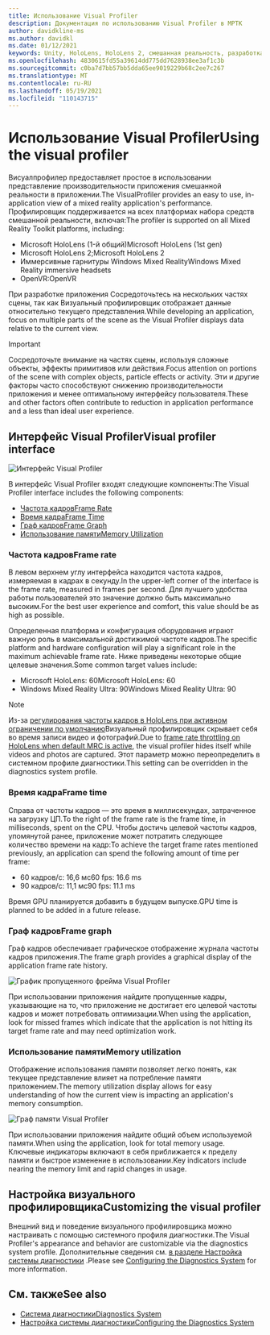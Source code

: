 ```yaml
---
title: Использование Visual Profiler
description: Документация по использованию Visual Profiler в МРТК
author: davidkline-ms
ms.author: davidkl
ms.date: 01/12/2021
keywords: Unity, HoloLens, HoloLens 2, смешанная реальность, разработка, MRTK
ms.openlocfilehash: 4830615fd55a39614dd775dd7628938ee3af1c3b
ms.sourcegitcommit: c0ba7d7bb57bb5dda65ee9019229b68c2ee7c267
ms.translationtype: MT
ms.contentlocale: ru-RU
ms.lasthandoff: 05/19/2021
ms.locfileid: "110143715"
---
```

# <a name="using-the-visual-profiler"></a><span data-ttu-id="7f0e0-104">Использование Visual Profiler</span><span class="sxs-lookup"><span data-stu-id="7f0e0-104">Using the visual profiler</span></span>

<span data-ttu-id="7f0e0-105">Висуалпрофилер предоставляет простое в использовании представление производительности приложения смешанной реальности в приложении.</span><span class="sxs-lookup"><span data-stu-id="7f0e0-105">The VisualProfiler provides an easy to use, in-application view of a mixed reality application's performance.</span></span> <span data-ttu-id="7f0e0-106">Профилировщик поддерживается на всех платформах набора средств смешанной реальности, включая:</span><span class="sxs-lookup"><span data-stu-id="7f0e0-106">The profiler is supported on all Mixed Reality Toolkit platforms, including:</span></span>

- <span data-ttu-id="7f0e0-107">Microsoft HoloLens (1-й общий)</span><span class="sxs-lookup"><span data-stu-id="7f0e0-107">Microsoft HoloLens (1st gen)</span></span>
- <span data-ttu-id="7f0e0-108">Microsoft HoloLens 2;</span><span class="sxs-lookup"><span data-stu-id="7f0e0-108">Microsoft HoloLens 2</span></span>
- <span data-ttu-id="7f0e0-109">Иммерсивные гарнитуры Windows Mixed Reality</span><span class="sxs-lookup"><span data-stu-id="7f0e0-109">Windows Mixed Reality immersive headsets</span></span>
- <span data-ttu-id="7f0e0-110">OpenVR:</span><span class="sxs-lookup"><span data-stu-id="7f0e0-110">OpenVR</span></span>

<span data-ttu-id="7f0e0-111">При разработке приложения Сосредоточьтесь на нескольких частях сцены, так как Визуальный профилировщик отображает данные относительно текущего представления.</span><span class="sxs-lookup"><span data-stu-id="7f0e0-111">While developing an application, focus on multiple parts of the scene as the Visual Profiler displays data relative to the current view.</span></span>

> [!IMPORTANT]
> <span data-ttu-id="7f0e0-112">Сосредоточьте внимание на частях сцены, используя сложные объекты, эффекты примитивов или действия.</span><span class="sxs-lookup"><span data-stu-id="7f0e0-112">Focus attention on portions of the scene with complex objects, particle effects or activity.</span></span> <span data-ttu-id="7f0e0-113">Эти и другие факторы часто способствуют снижению производительности приложения и менее оптимальному интерфейсу пользователя.</span><span class="sxs-lookup"><span data-stu-id="7f0e0-113">These and other factors often contribute to reduction in application performance and a less than ideal user experience.</span></span>

## <a name="visual-profiler-interface"></a><span data-ttu-id="7f0e0-114">Интерфейс Visual Profiler</span><span class="sxs-lookup"><span data-stu-id="7f0e0-114">Visual profiler interface</span></span>

![Интерфейс Visual Profiler](../images/diagnostics/VisualProfiler.png)

<span data-ttu-id="7f0e0-116">В интерфейс Visual Profiler входят следующие компоненты:</span><span class="sxs-lookup"><span data-stu-id="7f0e0-116">The Visual Profiler interface includes the following components:</span></span>

- [<span data-ttu-id="7f0e0-117">Частота кадров</span><span class="sxs-lookup"><span data-stu-id="7f0e0-117">Frame Rate</span></span>](#frame-rate)
- [<span data-ttu-id="7f0e0-118">Время кадра</span><span class="sxs-lookup"><span data-stu-id="7f0e0-118">Frame Time</span></span>](#frame-time)
- [<span data-ttu-id="7f0e0-119">Граф кадров</span><span class="sxs-lookup"><span data-stu-id="7f0e0-119">Frame Graph</span></span>](#frame-graph)
- [<span data-ttu-id="7f0e0-120">Использование памяти</span><span class="sxs-lookup"><span data-stu-id="7f0e0-120">Memory Utilization</span></span>](#memory-utilization)

### <a name="frame-rate"></a><span data-ttu-id="7f0e0-121">Частота кадров</span><span class="sxs-lookup"><span data-stu-id="7f0e0-121">Frame rate</span></span>

<span data-ttu-id="7f0e0-122">В левом верхнем углу интерфейса находится частота кадров, измеряемая в кадрах в секунду.</span><span class="sxs-lookup"><span data-stu-id="7f0e0-122">In the upper-left corner of the interface is the frame rate, measured in frames per second.</span></span> <span data-ttu-id="7f0e0-123">Для лучшего удобства работы пользователей это значение должно быть максимально высоким.</span><span class="sxs-lookup"><span data-stu-id="7f0e0-123">For the best user experience and comfort, this value should be as high as possible.</span></span>

<span data-ttu-id="7f0e0-124">Определенная платформа и конфигурация оборудования играют важную роль в максимальной достижимой частоте кадров.</span><span class="sxs-lookup"><span data-stu-id="7f0e0-124">The specific platform and hardware configuration will play a significant role in the maximum achievable frame rate.</span></span> <span data-ttu-id="7f0e0-125">Ниже приведены некоторые общие целевые значения.</span><span class="sxs-lookup"><span data-stu-id="7f0e0-125">Some common target values include:</span></span>

- <span data-ttu-id="7f0e0-126">Microsoft HoloLens: 60</span><span class="sxs-lookup"><span data-stu-id="7f0e0-126">Microsoft HoloLens: 60</span></span>
- <span data-ttu-id="7f0e0-127">Windows Mixed Reality Ultra: 90</span><span class="sxs-lookup"><span data-stu-id="7f0e0-127">Windows Mixed Reality Ultra: 90</span></span>

> [!NOTE]
> <span data-ttu-id="7f0e0-128">Из-за [регулирования частоты кадров в HoloLens при активном ограничении по умолчанию](/windows/mixed-reality/mixed-reality-capture-for-developers#what-to-expect-when-mrc-is-enabled-on-hololens)Визуальный профилировщик скрывает себя во время записи видео и фотографий.</span><span class="sxs-lookup"><span data-stu-id="7f0e0-128">Due to [frame rate throttling on HoloLens when default MRC is active](/windows/mixed-reality/mixed-reality-capture-for-developers#what-to-expect-when-mrc-is-enabled-on-hololens), the visual profiler hides itself while videos and photos are captured.</span></span> <span data-ttu-id="7f0e0-129">Этот параметр можно переопределить в системном профиле диагностики.</span><span class="sxs-lookup"><span data-stu-id="7f0e0-129">This setting can be overridden in the diagnostics system profile.</span></span>

### <a name="frame-time"></a><span data-ttu-id="7f0e0-130">Время кадра</span><span class="sxs-lookup"><span data-stu-id="7f0e0-130">Frame time</span></span>

<span data-ttu-id="7f0e0-131">Справа от частоты кадров — это время в миллисекундах, затраченное на загрузку ЦП.</span><span class="sxs-lookup"><span data-stu-id="7f0e0-131">To the right of the frame rate is the frame time, in milliseconds, spent on the CPU.</span></span> <span data-ttu-id="7f0e0-132">Чтобы достичь целевой частоты кадров, упомянутой ранее, приложение может потратить следующее количество времени на кадр:</span><span class="sxs-lookup"><span data-stu-id="7f0e0-132">To achieve the target frame rates mentioned previously, an application can spend the following amount of time per frame:</span></span>

- <span data-ttu-id="7f0e0-133">60 кадров/с: 16,6 мс</span><span class="sxs-lookup"><span data-stu-id="7f0e0-133">60 fps: 16.6 ms</span></span>
- <span data-ttu-id="7f0e0-134">90 кадров/с: 11,1 мс</span><span class="sxs-lookup"><span data-stu-id="7f0e0-134">90 fps: 11.1 ms</span></span>

<span data-ttu-id="7f0e0-135">Время GPU планируется добавить в будущем выпуске.</span><span class="sxs-lookup"><span data-stu-id="7f0e0-135">GPU time is planned to be added in a future release.</span></span>

### <a name="frame-graph"></a><span data-ttu-id="7f0e0-136">Граф кадров</span><span class="sxs-lookup"><span data-stu-id="7f0e0-136">Frame graph</span></span>

<span data-ttu-id="7f0e0-137">Граф кадров обеспечивает графическое отображение журнала частоты кадров приложения.</span><span class="sxs-lookup"><span data-stu-id="7f0e0-137">The frame graph provides a graphical display of the application frame rate history.</span></span>

![График пропущенного фрейма Visual Profiler](../images/diagnostics/VisualProfilerMissedFrames.png)

<span data-ttu-id="7f0e0-139">При использовании приложения найдите пропущенные кадры, указывающие на то, что приложение не достигает его целевой частоты кадров и может потребовать оптимизации.</span><span class="sxs-lookup"><span data-stu-id="7f0e0-139">When using the application, look for missed frames which indicate that the application is not hitting its target frame rate and may need optimization work.</span></span>

### <a name="memory-utilization"></a><span data-ttu-id="7f0e0-140">Использование памяти</span><span class="sxs-lookup"><span data-stu-id="7f0e0-140">Memory utilization</span></span>

<span data-ttu-id="7f0e0-141">Отображение использования памяти позволяет легко понять, как текущее представление влияет на потребление памяти приложением.</span><span class="sxs-lookup"><span data-stu-id="7f0e0-141">The memory utilization display allows for easy understanding of how the current view is impacting an application's memory consumption.</span></span>

![Граф памяти Visual Profiler](../images/diagnostics/VisualProfilerMemory.png)

<span data-ttu-id="7f0e0-143">При использовании приложения найдите общий объем используемой памяти.</span><span class="sxs-lookup"><span data-stu-id="7f0e0-143">When using the application, look for total memory usage.</span></span> <span data-ttu-id="7f0e0-144">Ключевые индикаторы включают в себя приближается к пределу памяти и быстрое изменение в использовании.</span><span class="sxs-lookup"><span data-stu-id="7f0e0-144">Key indicators include nearing the memory limit and rapid changes in usage.</span></span>

## <a name="customizing-the-visual-profiler"></a><span data-ttu-id="7f0e0-145">Настройка визуального профилировщика</span><span class="sxs-lookup"><span data-stu-id="7f0e0-145">Customizing the visual profiler</span></span>

<span data-ttu-id="7f0e0-146">Внешний вид и поведение визуального профилировщика можно настраивать с помощью системного профиля диагностики.</span><span class="sxs-lookup"><span data-stu-id="7f0e0-146">The Visual Profiler's appearance and behavior are customizable via the diagnostics system profile.</span></span> <span data-ttu-id="7f0e0-147">Дополнительные сведения см. [в разделе Настройка системы диагностики](configuring-diagnostics.md) .</span><span class="sxs-lookup"><span data-stu-id="7f0e0-147">Please see [Configuring the Diagnostics System](configuring-diagnostics.md) for more information.</span></span>

## <a name="see-also"></a><span data-ttu-id="7f0e0-148">См. также</span><span class="sxs-lookup"><span data-stu-id="7f0e0-148">See also</span></span>

- [<span data-ttu-id="7f0e0-149">Система диагностики</span><span class="sxs-lookup"><span data-stu-id="7f0e0-149">Diagnostics System</span></span>](diagnostics-system-getting-started.md)
- [<span data-ttu-id="7f0e0-150">Настройка системы диагностики</span><span class="sxs-lookup"><span data-stu-id="7f0e0-150">Configuring the Diagnostics System</span></span>](configuring-diagnostics.md)